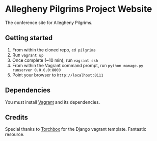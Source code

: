 # Allegheny Pilgrims Project Website

The conference site for Allegheny Pilgrims.

## Getting started

1. From within the cloned repo, `cd pilgrims`
2. Run `vagrant up`
2. Once complete (~10 min), run `vagrant ssh`
3. From within the Vagrant command prompt, run `python manage.py runserver 0.0.0.0:8000`
4. Point your browser to `http://localhost:8111`

## Dependencies

You must install [Vagrant](https://www.vagrantup.com) and its dependencies.


## Credits

Special thanks to [Torchbox](https://github.com/torchbox/vagrant-django-template) for the Django vagrant template. Fantastic resource.
